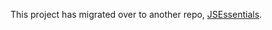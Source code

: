 This project has migrated over to another repo, [JSEssentials](https://github.com/staghouse/js-essentials).
